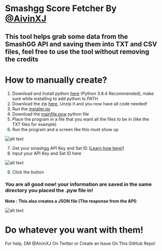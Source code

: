 # Smashgg Score Fetcher By [@AivinXJ](https://twitter.com/AivinXJ)
## This tool helps grab some data from the SmashGG API and saving them into TXT and CSV files, feel free to use the tool without removing the credits

# How to manually create?
1. Download and Install python [here](https://www.python.org/downloads/) (Python 3.8.4 Recommended), make sure while installing to add python to PATH
2. Download the zip [here](https://github.com/AivinXJ/SGG-Score-Fetcher/archive/main.zip), Unzip it and you now have all code needed!
3. Run the [installer.py](https://github.com/AivinXJ/smashgg-score-changer/blob/main/installer.py)
4. Download the [mainfile.pyw](https://github.com/AivinXJ/smashgg-score-changer/blob/main/mainfile.pyw) python file
5. Place the program in a file that you want all the files to be in (like the TXT files for example)
6. Run the program and a screen like this must show up



![alt text](https://media.discordapp.net/attachments/430699722903126026/785831714433925120/unknown.png)

7. Get your smashgg API Key and Set ID ([Learn how here!](https://github.com/AivinXJ/smashgg-score-changer/blob/main/GETKEY.md)) 
8. Input your API Key and Set ID here

![alt text](https://media.discordapp.net/attachments/430699722903126026/785832131406069770/unknown.png)

9. Click the button

### You are all good now! your information are saved in the same directory you placed the .pyw file in!
**Note : This also creates a JSON file (The response from the API)**

![alt text](https://media.discordapp.net/attachments/430699722903126026/785833781247737906/unknown.png)
# Do whatever you want with them!



For help, DM @AivinXJ On Twitter or Create an Issue On This GitHub Repo!
